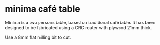 # minima café table

Minima is a two persons table, based on traditional café table.
It has been designed to be fabricated using a CNC router with plywood 21mm thick.

Use a 8mm flat milling bit to cut.
